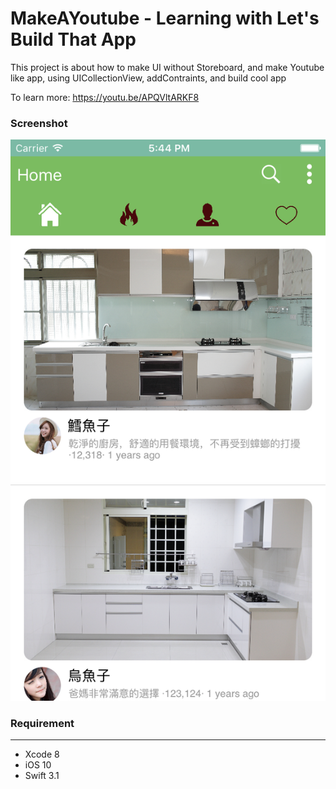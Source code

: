# MakeAYoutube - Learning with Let's Build That App

This project is about how to make UI without Storeboard,
and make Youtube like app, using UICollectionView, addContraints, and build cool app


To learn more: https://youtu.be/APQVltARKF8

### Screenshot

!["ScreenShots"](https://github.com/TerryCK/MakeAYoutube/blob/master/ScreenShot/screenshot.png)
### Requirement
-----------

- Xcode 8
- iOS 10
- Swift 3.1

